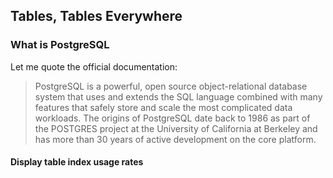 ## Tables, Tables Everywhere

### What is PostgreSQL

Let me quote the official documentation:

> PostgreSQL is a powerful, open source object-relational database system that
> uses and extends the SQL language combined with many features that safely
> store and scale the most complicated data workloads. The origins of
> PostgreSQL date back to 1986 as part of the POSTGRES project at the
> University of California at Berkeley and has more than 30 years of active
> development on the core platform.

#### Display table index usage rates

[embedmd]:# (sql/table-index-usage-rates.sql)


<!-- vim: set fenc=utf-8 spell spl=en ts=4 sw=4 et filetype=markdown : -->
